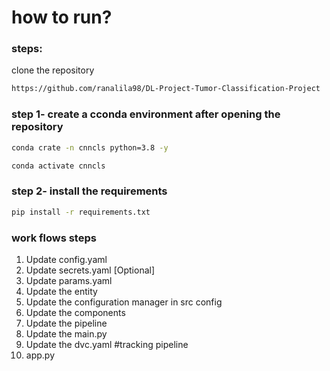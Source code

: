 # how to run?

### steps:
clone the repository


```bash
https://github.com/ranalila98/DL-Project-Tumor-Classification-Project
```
### step 1- create a cconda environment after opening the repository

```bash
conda crate -n cnncls python=3.8 -y
```

```bash
conda activate cnncls
```


### step 2- install the requirements
```bash
pip install -r requirements.txt
```
### work flows steps

1. Update config.yaml
2. Update secrets.yaml [Optional]
3. Update params.yaml
4. Update the entity
5. Update the configuration manager in src config
6. Update the components
7. Update the pipeline
8. Update the main.py
9. Update the dvc.yaml #tracking pipeline
10. app.py




